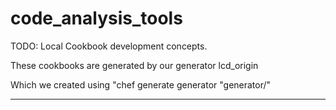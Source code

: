 # code_analysis_tools

TODO: Local Cookbook development concepts.

These cookbooks are generated by our generator lcd_origin

Which we created using "chef generate generator "generator/<name>"

---------------------------------------------------------------

